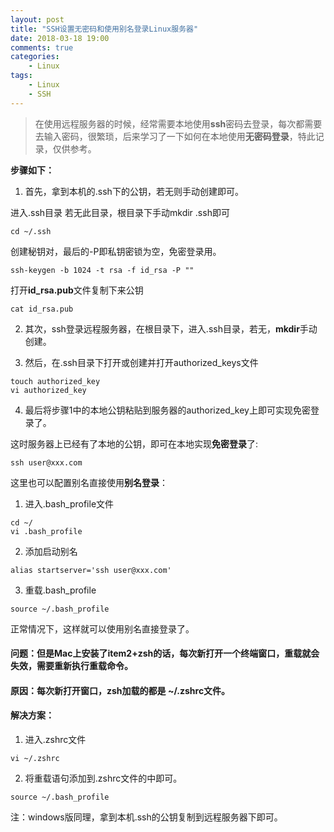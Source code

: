 ```yaml
---
layout: post
title: "SSH设置无密码和使用别名登录Linux服务器"
date: 2018-03-18 19:00
comments: true
categories:
 	- Linux
tags: 
	- Linux
	- SSH
---
```


> 在使用远程服务器的时候，经常需要本地使用**ssh**密码去登录，每次都需要去输入密码，很繁琐，后来学习了一下如何在本地使用**无密码登录**，特此记录，仅供参考。

**步骤如下：**

1. 首先，拿到本机的.ssh下的公钥，若无则手动创建即可。

进入.ssh目录 若无此目录，根目录下手动mkdir .ssh即可
```
cd ~/.ssh
```

创建秘钥对，最后的-P即私钥密锁为空，免密登录用。

<!-- more -->

```
ssh-keygen -b 1024 -t rsa -f id_rsa -P "" 
```
打开**id_rsa.pub**文件复制下来公钥
```
cat id_rsa.pub
```

2. 其次，ssh登录远程服务器，在根目录下，进入.ssh目录，若无，**mkdir**手动创建。

3. 然后，在.ssh目录下打开或创建并打开authorized_keys文件
```
touch authorized_key 
vi authorized_key
```
4. 最后将步骤1中的本地公钥粘贴到服务器的authorized_key上即可实现免密登录了。

这时服务器上已经有了本地的公钥，即可在本地实现**免密登录**了:
```
ssh user@xxx.com
```

这里也可以配置别名直接使用**别名登录**：

1. 进入.bash_profile文件
```
cd ~/
vi .bash_profile
```
2. 添加启动别名
```
alias startserver='ssh user@xxx.com'
 ```
3. 重载.bash_profile
 ```
source ~/.bash_profile
```
正常情况下，这样就可以使用别名直接登录了。

#### 问题：但是Mac上安装了item2+zsh的话，每次新打开一个终端窗口，重载就会失效，需要重新执行重载命令。

#### 原因：每次新打开窗口，zsh加载的都是 ~/.zshrc文件。
#### 解决方案：
1. 进入.zshrc文件
```
vi ~/.zshrc
```
2. 将重载语句添加到.zshrc文件的中即可。
```
source ~/.bash_profile
```

注：windows版同理，拿到本机.ssh的公钥复制到远程服务器下即可。
